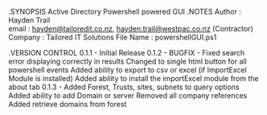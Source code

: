 .SYNOPSIS
	    Active Directory Powershell powered GUI
.NOTES
	Author		: Hayden Trail  
    email		: hayden@tailoredit.co.nz, hayden.trail@westpac.co.nz (Contractor)
    Company		: Tailored IT Solutions
    File Name	: powershellGUI.ps1
 
.VERSION CONTROL
    0.1.1 - Initial Release
    0.1.2 - BUGFIX - Fixed search error displaying correctly in results
            Changed to single html button for all powershell events
            Added ability to export to csv or excel (if ImportExcel Module is installed)
            Added ability to install the importExcel module from the about tab
    0.1.3 - Added Forest, Trusts, sites, subnets to query options
            Added ability to add Domain or server 
            Removed all company references
            Added retrieve domains from forest